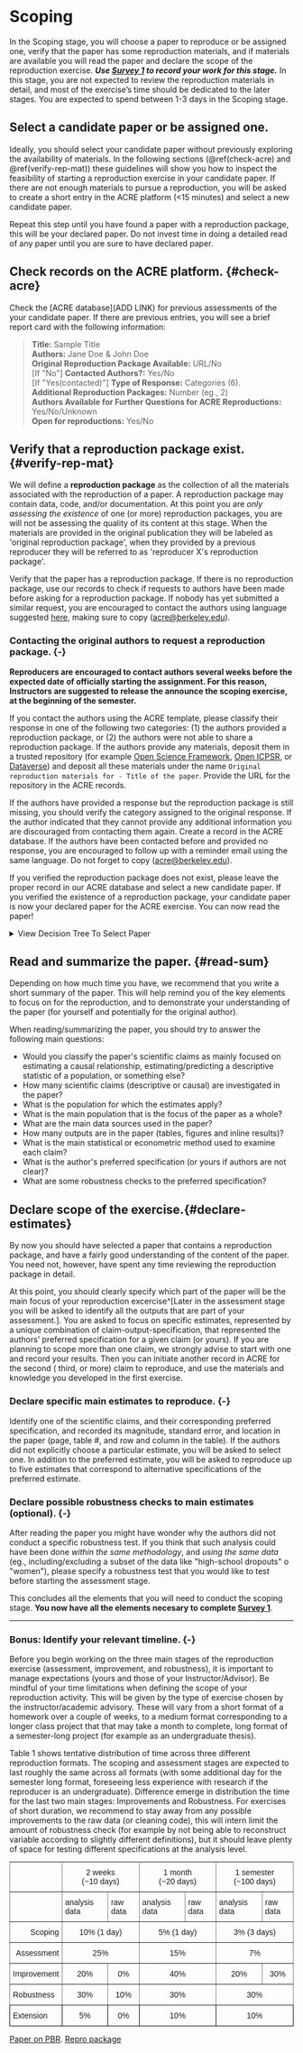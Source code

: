 # Scoping

In the Scoping stage, you will choose a paper to reproduce or be assigned one, verify that the paper has some reproduction materials, and if materials are available you will read the paper and declare the scope of the reproduction exercise. ***Use [Survey 1](https://berkeley.qualtrics.com/jfe/form/SV_3UWe5xu3qjeh0c5) to record your work for this stage.*** In this stage, you are not expected to review the reproduction materials in detail, and most of the exercise’s time should be dedicated to the later stages. You are expected to spend between 1-3 days in the Scoping stage. 


## Select a candidate paper or be assigned one. 

Ideally, you should select your candidate paper without previously exploring the availability of materials. In the following sections (\@ref(check-acre) and \@ref(verify-rep-mat)) these guidelines will show you how to inspect the feasibility of starting a reproduction exercise in your candidate paper. If there are not enough materials to pursue a reproduction, you will be asked to create a short entry in the ACRE platform (<15 minutes) and select a new candidate paper. 

Repeat this step until you have found a paper with a reproduction package, this will be your declared paper. Do not invest time in doing a detailed read of any paper until you are sure to have declared paper. 



## Check records on the ACRE platform. {#check-acre}


Check the [ACRE database](ADD LINK) for previous assessments of the your candidate paper. If there are previous entries, you will see a brief report card with the following information: 

> **Title:**  Sample Title   
> **Authors:**  Jane Doe & John Doe  
> **Original Reproduction Package Available:** URL/No  
> [If "No"] **Contacted Authors?:** Yes/No  
> [If "Yes(contacted)"] **Type of Response:** Categories (6).  
> **Additional Reproduction Packages:** Number (eg., 2)   
> **Authors Available for Further Questions for ACRE Reproductions:** Yes/No/Unknown   
> **Open for reproductions:** Yes/No  

## Verify that a reproduction package exist.  {#verify-rep-mat}

We will define a **reproduction package** as the collection of all the materials associated with the reproduction of a paper. A reproduction package may contain data, code, and/or documentation. At this point you are *only assessing the existence* of one (or more) reproduction packages, you are will not be assessing the quality of its content at this stage. When the materials are provided in the original publication they will be labeled as 'original reproduction package', when they provided by a previous reproducer they will be referred to as 'reproducer X's reproduction package'. 

Verify that the paper has a reproduction package. If there is no reproduction package, use our records to check if requests to authors have been made before asking for a reproduction package. If nobody has yet submitted a similar request, you are encouraged to contact the authors using language suggested [here](#for-reproducers-contacting-the-authors-of-the-original-study), making sure to copy (acre@berkeley.edu). 

### Contacting the original authors to request a reproduction package. {-}  

**Reproducers are encouraged to contact authors several weeks before the expected date of officially starting the assignment. For this reason, Instructors are suggested to release the announce the scoping exercise, at the beginning of the semester.**


If you contact the authors using the ACRE template, please classify their response in one of the following two categories: (1) the authors provided a reproduction package, or (2) the authors were not able to share a reproduction package. If the authors provide any materials, deposit them in a trusted repository (for example [Open Science Framework](https://osf.io/), [Open ICPSR](https://www.openicpsr.org/openicpsr/), or  [Dataverse](https://dataverse.org/)) and deposit all these materials under the name `Original reproduction materials for - Title of the paper`. Provide the URL for the repository in the ACRE records.

If the authors have provided a response but the reproduction package is still missing, you should verify the category assigned to the original response. If the author indicated that they cannot provide any additional information you are discouraged from contacting them again. Create a record in the ACRE database. If the authors have been contacted before and provided no response, you are encouraged to follow up with a reminder email using the same language. Do not forget to copy (acre@berkeley.edu). 

If you verified the reproduction package does not exist, please leave the proper record in our ACRE database and select a new candidate paper. If you verified the existence of a reproduction package, your candidate paper is now your declared paper for the ACRE exercise. You can now read the paper! 


<details><summary>View Decision Tree To Select Paper</summary>



![](candidate-paper.jpeg)

</details>

## Read and summarize the paper. {#read-sum}

Depending on how much time you have, we recommend that you write a short summary of the paper. This will help remind you of the key elements to focus on for the reproduction, and to demonstrate your understanding of the paper (for yourself and potentially for the original author).

When reading/summarizing the paper, you should try to answer the following main questions:  

 - Would you classify the paper's scientific claims as mainly focused on estimating a causal relationship, estimating/predicting a descriptive statistic of a population, or something else? 
 - How many scientific claims (descriptive or causal) are investigated in the paper? 
 - What is the population for which the estimates apply?
 - What is the main population that is the focus of the paper as a whole?
 - What are the main data sources used in the paper?
 - How many outputs are in the paper (tables, figures and inline results)?  
 - What is the main statistical or econometric method used to examine each claim?
 - What is the author's preferred specification (or yours if authors are not clear)?
 - What are some robustness checks to the preferred specification?
 


## Declare scope of the exercise.{#declare-estimates}
By now you should have selected a paper that contains a reproduction package, and have a fairly good understanding of the content of the paper. You need not, however, have spent any time reviewing the reproduction package in detail. 

At this point, you should clearly specify which part of the paper will be the main focus of your reproduction excercise^[Later in the assessment stage you will be asked to identify all the outputs that are part of your assessment.]. You are asked to focus on specific estimates, represented by a unique combination of claim-output-specification, that represented the authors’ preferred specification for a given claim (or yours). If you are planning to scope more than one claim, we strongly advise to start with one and record your results. Then you can initiate another record in ACRE for the second ( third, or more) claim to reproduce, and use the materials and knowledge you developed in the first exercise. 
    

### Declare specific main estimates to reproduce. {-}    

Identify one of the scientific claims, and their corresponding preferred specification, and recorded its magnitude, standard error, and location in the paper (page, table #, and row and column in the table). If the authors did not explicitly choose a particular estimate, you will be asked to select one.  In addition to the preferred estimate, you will be asked to reproduce up to five estimates that correspond to alternative specifications of the preferred estimate. 


### Declare possible robustness checks to main estimates (optional). {-}  
After reading the paper you might have wonder why the authors did not conduct a specific robustness test. If you think that such analysis could have been done *within the same methodology*, and *using the same data* (eg., including/excluding a subset of the data like "high-school dropouts" o "women"), please specify a robustness test that you would like to test before starting the assessment stage.  

This concludes all the elements that you will need to conduct the scoping stage. **You now have all the elements necesary to complete [Survey 1](https://berkeley.qualtrics.com/jfe/form/SV_3UWe5xu3qjeh0c5)**. 

-----

### Bonus: Identify your relevant timeline. {-} 

Before you begin working on the three main stages of the reproduction exercise (assessment, improvement, and robustness), it is important to manage expectations (yours and those of your Instructor/Advisor). Be mindful of your time limitations when defining the scope of your reproduction activity. This will be given by the type of exercise chosen by the instructor/academic advisory. These will vary from a short format of a homework over a couple of weeks, to a medium format corresponding to a longer class project that that may take a month to complete, long format of a semester-long project (for example as an undergraduate thesis).

Table 1 shows tentative distribution of time across three different reproduction formats. The scoping and assessment stages are expected to last roughly the same across all formats (with some additional day for the semester long format, foreseeing less experience with research if the reproducer is an undergraduate). Difference emerge in distribution the time for the last two main stages: Improvements and Robustness. For exercises of short duration, we recommend to stay away from any possible improvements to the raw data (or cleaning code), this will intern limit the amount of robustness check (for example by not being able to reconstruct variable according to slightly different definitions), but it should leave plenty of space for testing different specifications at the analysis level. 

<style type="text/css">
.tg  {border-collapse:collapse;border-spacing:0;}
.tg td{font-family:Arial, sans-serif;font-size:14px;padding:10px 5px;border-style:solid;border-width:1px;overflow:hidden;word-break:normal;border-color:black;}
.tg th{font-family:Arial, sans-serif;font-size:14px;font-weight:normal;padding:10px 5px;border-style:solid;border-width:1px;overflow:hidden;word-break:normal;border-color:black;}
.tg .tg-baqh{text-align:center;vertical-align:top}
.tg .tg-c3ow{border-color:inherit;text-align:center;vertical-align:top}
.tg .tg-0pky{border-color:inherit;text-align:left;vertical-align:top}
.tg .tg-dvpl{border-color:inherit;text-align:right;vertical-align:top}
.tg .tg-0lax{text-align:left;vertical-align:top}
</style>
<table class="tg">
  <tr>
    <th class="tg-0pky"></th>
    <th class="tg-c3ow" colspan="2">2 weeks <br> (~10 days)</th>
    <th class="tg-c3ow" colspan="2">1 month <br> (~20 days)</th>
    <th class="tg-c3ow" colspan="2">1 semester <br> (~100 days)</th>
  </tr>
  <tr>
    <td class="tg-0pky"></td>
    <td class="tg-0pky">analysis data</td>
    <td class="tg-0pky">raw data</td>
    <td class="tg-0pky">analysis data</td>
    <td class="tg-0pky">raw data</td>
    <td class="tg-0pky">analysis data</td>
    <td class="tg-0pky">raw data</td>
  </tr>
  <tr>
    <td class="tg-dvpl">Scoping</td>
    <td class="tg-c3ow" colspan="2">10% (1 day)</td>
    <td class="tg-c3ow" colspan="2">5% (1 day)</td>
    <td class="tg-c3ow" colspan="2">3% (3 days)</td>
  </tr>
  <tr>
    <td class="tg-dvpl">Assessment</td>
    <td class="tg-c3ow" colspan="2">25%</td>
    <td class="tg-c3ow" colspan="2">15%</td>
    <td class="tg-c3ow" colspan="2">7%</td>
  </tr>
  <tr>
    <td class="tg-0pky">Improvement</td>
    <td class="tg-c3ow">20%</td>
    <td class="tg-c3ow">0%</td>
    <td class="tg-c3ow" colspan="2">40%</td>
    <td class="tg-c3ow">20%</td>
    <td class="tg-c3ow">30%</td>
  </tr>
  <tr>
    <td class="tg-0pky">Robustness</td>
    <td class="tg-c3ow">30%</td>
    <td class="tg-c3ow">10%</td>
    <td class="tg-c3ow" colspan="2">30%</td>
    <td class="tg-c3ow" colspan="2">30%</td>
  </tr>
  <tr>
    <td class="tg-0lax">Extension</td>
    <td class="tg-baqh">5%</td>
    <td class="tg-baqh">0%</td>
    <td class="tg-baqh" colspan="2">10%</td>
    <td class="tg-baqh" colspan="2">10%</td>
  </tr>
</table>

[Paper on PBR](https://osf.io/4jvq2/download).  [Repro package](https://dataverse.harvard.edu/dataset.xhtml?persistentId=doi:10.7910/DVN/FPNITS)



 
 
